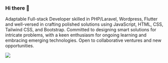 ### Hi there 👋
Adaptable Full-stack Developer skilled in PHP/Laravel, Wordpress, Flutter and well-versed in crafting polished solutions using JavaScript, HTML, CSS, Tailwind CSS, and Bootstrap. Committed to designing smart solutions for intricate problems, with a keen enthusiasm for ongoing learning and embracing emerging technologies. Open to collaborative ventures and new opportunities.


![](https://komarev.com/ghpvc/?username=xhesimyrta&color=brightgreen&style=for-the-badge&abbreviated=true)
<!--
**xhesimyrta/xhesimyrta** is a ✨ _special_ ✨ repository because its `README.md` (this file) appears on your GitHub profile.

Here are some ideas to get you started:

- 🔭 I’m currently working on ...
- 🌱 I’m currently learning ...
- 👯 I’m looking to collaborate on ...
- 🤔 I’m looking for help with ...
- 💬 Ask me about ...
- 📫 How to reach me: ...
- 😄 Pronouns: ...
- ⚡ Fun fact: ...
-->
